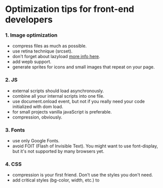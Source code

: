 # Optimization tips for front-end developers

### 1. Image optimization
- compress files as much as possible.
- use retina technique (srcset).
- don't forget about lazyload [more info here](https://www.robinosborne.co.uk/2016/05/16/lazy-loading-images-dont-rely-on-javascript/).
- add wepb support.
- generate sprites for icons and small images that repeat on your page.

### 2. JS
- external scripts should load asynchronously.
- combine all your internal scripts into one file.
- use document.onload event, but not if you really need your code initialized with dom load.
- for small projects vanilla javaScript is preferable.
- compression, obviously.

### 3. Fonts
- use only Google Fonts.
- avoid FOIT (Flash of Invisible Text). You might want to use font-display, but it's not supported by many browsers yet.

### 4. CSS
- compression is your first friend. Don't use the styles you don't need.
- add critical styles (bg-color, width, etc.) to <style> tag in html, so the user will see your page before full css load.
- avoid "big" styles like animation, box-shadow, etc.
- you might want to compress class names for better DOMContentLoaded.

### 5. General
- test your changes in different browsers.
- use many testing tools. In general, be flexible.

